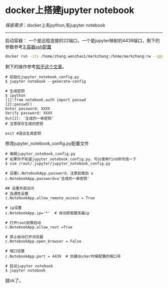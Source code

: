 # docker上搭建jupyter notebook
*保底需求*：docker上有python,有jupyter notebook


---

启动容器：
一个是远程连接的22端口，一个是jupyter映射的4439端口，剩下的参数参考[3.容器ssh配置](3.%20%E5%AE%B9%E5%99%A8SSH%E9%85%8D%E7%BD%AE.md)
```bash
docker run -itv /home/zhang.wenzhao1/markzhang:/home/markzhang:rw --gpus "all" --shm-size 32g -p 4438:22 -p 4439:4439 --name zwz_common_train 67860d807b50
```

剩下的操作参考[知乎这个文章](https://zhuanlan.zhihu.com/p/612188740?utm_id=0)。
```
# 初始化jupyter_notebook_config.py
$ jupyter notebook --generate-config
 
# 生成密钥
$ ipython
[1]:from notebook.auth import passwd
[2]:passwd()
Enter password: XXXX
Verify password: XXXX
Out[2]: '生成的一串密钥'
# 注意保存生成的密钥  

exit #退出生成密钥
```
修改jupyter_notebook_config.py配置文件
```
# 编辑jupyter_notebook_config.py
# 如果你不知道jupyter_notebook_config.py，可以使用find命令找一下
$ vim /root/.jupyter/jupyter_notebook_config.py
 
# 设置c.NotebookApp.password，注意前面加 u
c.NotebookApp.password=u'生成的一串密钥'
 
## 设置外部访问
# 连通性设置
c.NotebookApp.allow_remote_access = True

# ip设置
c.NotebookApp.ip='*'  # 自动获取服务器ip

# 打开root权限启动
c.NotebookApp.allow_root =True

# 禁止自动打开浏览器
c.NotebookApp.open_browser = False

# 端口设置
c.NotebookApp.port = 4439  # 创建docker时候配置的端口号
 
# 启动jupyter notebook
$ jupyter notebook
```
就ok了。